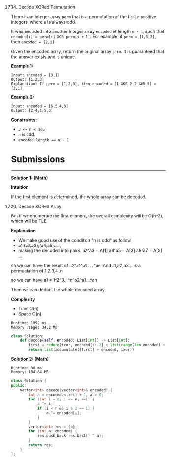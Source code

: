 1734. Decode XORed Permutation

There is an integer array `perm` that is a permutation of the first `n` positive integers, where `n` is always odd.

It was encoded into another integer array `encoded` of length `n - 1`, such that `encoded[i] = perm[i] XOR perm[i + 1]`. For example, if `perm = [1,3,2]`, then `encoded = [2,1]`.

Given the encoded array, return the original array `perm`. It is guaranteed that the answer exists and is unique.

 

**Example 1:**
```
Input: encoded = [3,1]
Output: [1,2,3]
Explanation: If perm = [1,2,3], then encoded = [1 XOR 2,2 XOR 3] = [3,1]
```

**Example 2:**
```
Input: encoded = [6,5,4,6]
Output: [2,4,1,5,3]
```

**Constraints:**

* `3 <= n < 105`
* `n` is odd.
* `encoded.length == n - 1`

# Submissions
---
**Solution 1: (Math)**

**Intuition**

If the first element is determined,
the whole array can be decoded.

1720. Decode XORed Array

But if we enumerate the first element,
the overall complexity will be O(n^2),
which will be TLE.


**Explanation**

* We make good use of the condition "n is odd" as follow
* a1,(a2,a3),(a4,a5).....,
* making the decoded into pairs.
    a2^a3 = A[1]
    a4^a5 = A[3]
    a6^a7 = A[5]
    ...
    
so we can have the result of `a2^a2^a3...^an`.
And a1,a2,a3... is a permuatation of 1,2,3,4..n

so we can have
a1 = 1^2^3...^n^a2^a3...^an

Then we can deduct the whole decoded array.


**Complexity**

* Time O(n)
* Space O(n)


```
Runtime: 1092 ms
Memory Usage: 34.2 MB
```
```python
class Solution:
    def decode(self, encoded: List[int]) -> List[int]:
        first = reduce(ixor, encoded[::-2] + list(range(len(encoded) + 2)))
        return list(accumulate([first] + encoded, ixor))
```

**Solution 2: (Math)**
```
Runtime: 88 ms
Memory: 104.64 MB
```
```c++
class Solution {
public:
    vector<int> decode(vector<int>& encoded) {
        int n = encoded.size() + 1, a = 0;
        for (int i = 0; i <= n; ++i) {
            a ^= i;
            if (i < n && i % 2 == 1) {
                a ^= encoded[i];
            }
        }
        vector<int> res = {a};
        for (int a: encoded) {
            res.push_back(res.back() ^ a);
        }
        return res;
    }
};
```
